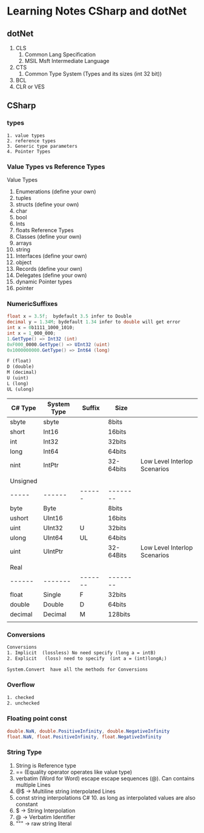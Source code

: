 # Learning Notes CSharp and dotNet
## dotNet 
1. CLS 
	1. Common Lang Specification
	2. MSIL Msft Intermediate Language
2. CTS
	1. Common Type System (Types and its sizes (int 32 bit))
3. BCL
4. CLR or VES
## CSharp
### types
	1. value types
	2. reference types
	3. Generic type parameters
	4. Pointer Types
### Value Types vs Reference Types
Value Types
1. Enumerations (define your own)
2. tuples
3. structs  (define your own)
4. char
5. bool
6. Ints
7. floats
Reference Types
1. Classes (define your own)
2. arrays
3. string
4. Interfaces (define your own)
5. object
6. Records (define your own)
7. Delegates (define your own)
8. dynamic
Pointer types
1. pointer
### NumericSuffixes
```c#
float x = 3.5f;  bydefault 3.5 infer to Double 
decimal y = 1.34M; bydefault 1.34 infer to double will get error
int x = 0b1111_1000_1010;
int x = 1_000_000;
1.GetType() => Int32 (int)
0xF000_0000.GetType() => UInt32 (uint)
0x1000000000.GetType() => Int64 (long)

```
```txt
F (float) 
D (double)
M (decimal)
U (uint)
L (long)
UL (ulong)


```
| C# Type  | System Type | Suffix  | Size      |                              |
| -------- | ----------- | ------- | --------- | ---------------------------- |
| sbyte    | sbyte       |         | 8bits     |                              |
| short    | Int16       |         | 16bits    |                              |
| int      | Int32       |         | 32bits    |                              |
| long     | Int64       |         | 64bits    |                              |
| nint     | IntPtr      |         | 32-64bits | Low Level Interlop Scenarios |
|          |             |         |           |                              |
| Unsigned |             |         |           |                              |
| -----    | ------      | ------  | --------  |                              |
| byte     | Byte        |         | 8bits     |                              |
| ushort   | UInt16      |         | 16bits    |                              |
| uint     | UInt32      | U       | 32bits    |                              |
| ulong    | UInt64      | UL      | 64bits    |                              |
| uint     | UIntPtr     |         | 32-64Bits | Low Level Interlop Scenarios |
|          |             |         |           |                              |
| Real     |             |         |           |                              |
| ------   | -------     | ------- | --------  |                              |
| float    | Single      | F       | 32bits    |                              |
| double   | Double      | D       | 64bits    |                              |
| decimal  | Decimal     | M       | 128bits   |                              |
|          |             |         |           |                              |

### Conversions
```txt
Conversions
1. Implicit  (lossless) No need specify (long a = intB)
2. Explicit   (loss) need to specify  (int a = (int)longA;)

System.Convert  have all the methods for Conversions 
```
### Overflow
```txt
1. checked
2. unchecked
```
### Floating point const
```c#
double.NaN, double.PositiveInfinity, double.NegativeInfinity
float.NaN, float.PositiveInfinity, float.NegativeInfinity

```

### String Type
1. String is Reference type 
2. == (Equality operator operates like value type)
3. verbatim (Word for Word) escape escape sequences (@). Can contains multiple Lines 
4. @$ -> Multiline string interpolated Lines
5. const string interpolations C# 10. as long as interpolated values are also constant
6. $ -> String Interpolation
7. @ -> Verbatim Identifier
8. """ -> raw string literal
```
